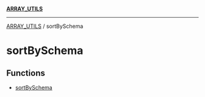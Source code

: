 [**ARRAY_UTILS**](../README.md)

***

[ARRAY_UTILS](../README.md) / sortBySchema

# sortBySchema

## Functions

- [sortBySchema](functions/sortBySchema.md)
